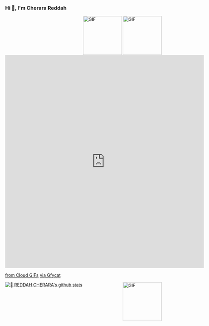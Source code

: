 ### Hi 👋, I'm Cherara Reddah

<img align="right" alt="GIF" height="125px" src="https://i.giphy.com/media/LMt9638dO8dftAjtco/200.webp" />
<img align="right" alt="GIF" height="125px" src="https://media3.giphy.com/media/ln7z2eWriiQAllfVcn/200w.webp" />
<iframe src='https://gfycat.com/ifr/GorgeousAlienatedDove' frameborder='0' scrolling='no' allowfullscreen width='640' height='684'></iframe><p><a href="https://gfycat.com/discover/cloud-gifs">from Cloud GIFs</a> <a href="https://gfycat.com/gorgeousalienateddove-clouds-nature">via Gfycat</a></p><img align="right" alt="GIF" height="125px" src="https://media.giphy.com/media/dY1DoxjYYtvXjRelGG/giphy.gif" />

<!--
**rcherara/rcherara** is a ✨ _special_ ✨ repository because its `README.md` (this file) appears on your GitHub profile.

Here are some ideas to get you started:

- 🔭 I’m currently working on ...
- 🌱 I’m currently learning ...
- 👯 I’m looking to collaborate on ...
- 🤔 I’m looking for help with ...
- 💬 Ask me about ...
- 📫 How to reach me: ...
- 😄 Pronouns: ...
- ⚡ Fun fact: ...
-->


[![🦉 REDDAH CHERARA's github stats](https://github-readme-stats.vercel.app/api?username=rcherara&show_icons=true&hide_border=true&hide=issues)](https://github.com/rcherara)
